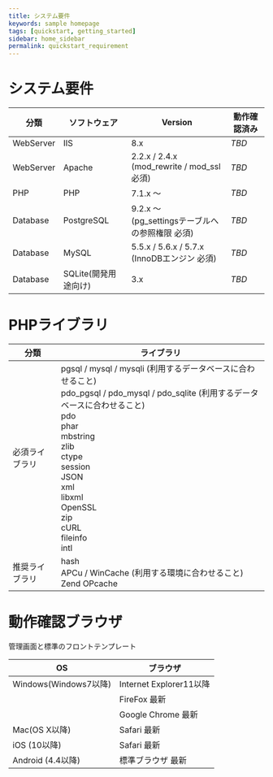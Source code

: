 ```yaml
---
title: システム要件
keywords: sample homepage
tags: [quickstart, getting_started]
sidebar: home_sidebar
permalink: quickstart_requirement
---
```



# システム要件

| 分類 | ソフトウェア|Version|動作確認済み|
|---|-------|---|-------|
|WebServer|IIS | 8.x |*TBD*|
|WebServer|Apache |2.2.x / 2.4.x <br> (mod_rewrite / mod_ssl 必須) |*TBD*|
|PHP | PHP | 7.1.x 〜 |*TBD*|
|Database|PostgreSQL| 9.2.x 〜 <br> (pg_settingsテーブルへの参照権限 必須) |*TBD*|
|Database|MySQL|5.5.x / 5.6.x / 5.7.x <br> (InnoDBエンジン 必須) |*TBD*|
|Database|SQLite(開発用途向け) |3.x |*TBD*|

# PHPライブラリ

| 分類 | ライブラリ|
|---|---|
|必須ライブラリ|pgsql / mysql / mysqli (利用するデータベースに合わせること) <br> pdo_pgsql / pdo_mysql / pdo_sqlite (利用するデータベースに合わせること) <br> pdo <br> phar <br> mbstring <br> zlib <br> ctype <br> session <br> JSON <br> xml <br> libxml <br> OpenSSL <br> zip <br> cURL <br> fileinfo <br> intl |
|推奨ライブラリ|hash <br> APCu / WinCache (利用する環境に合わせること) <br> Zend OPcache |

# 動作確認ブラウザ

管理画面と標準のフロントテンプレート

| OS | ブラウザ|
|---|-------|
|Windows(Windows7以降) | Internet Explorer11以降|
||FireFox 最新 |
||Google Chrome 最新 |
|Mac(OS X以降)|Safari 最新|
|iOS (10以降)|Safari 最新|
|Android (4.4以降)| 標準ブラウザ 最新|
